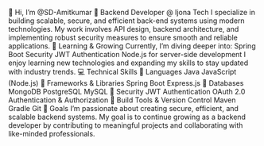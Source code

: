 👋 Hi, I’m @SD-Amitkumar
💼 Backend Developer @ Ijona Tech
I specialize in building scalable, secure, and efficient back-end systems using modern technologies. My work involves API design, backend architecture, and implementing robust security measures to ensure smooth and reliable applications.
      🌱 Learning & Growing
Currently, I’m diving deeper into:
Spring Boot Security
JWT Authentication
Node.js for server-side development
I enjoy learning new technologies and expanding my skills to stay updated with industry trends.
💻 Technical Skills
🔹 Languages
Java
JavaScript (Node.js)
🔹 Frameworks & Libraries
Spring Boot
Express.js
🔹 Databases
   MongoDB
   PostgreSQL
MySQL
🔹 Security
JWT Authentication
OAuth 2.0
Authentication & Authorization
🔹 Build Tools & Version Control
Maven
Gradle
Git
🎯 Goals
I’m passionate about creating secure, efficient, and scalable backend systems. My goal is to continue growing as a backend developer by contributing to meaningful projects and collaborating with like-minded professionals.
